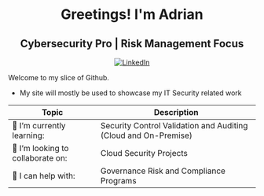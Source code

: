 <h1 align="center"> <width ="25px">Greetings! I'm Adrian </h1>
<h2 align="center"> Cybersecurity Pro | Risk Management Focus </h2>
<p align="center">
<a href="https://www.linkedin.com/in/adrian-miranda2/"><img alt="LinkedIn" src="https://img.shields.io/badge/LinkedIn-0077B5?style=for-the-badge&logo=linkedin&logoColor=white/"></a>  

Welcome to my slice of Github.
- My site will mostly be used to showcase my IT Security related work


| Topic | Description |
|--------|-------------|  
|👀 I’m currently learning:| Security Control Validation and Auditing (Cloud and On-Premise) |
|🌱 I’m looking to collaborate on:| Cloud Security Projects|
| 💞️ I can help with: | Governance Risk and Compliance Programs |

 

<!---
AdrianMiranda01/AdrianMiranda01 is a ✨ special ✨ repository because its `README.md` (this file) appears on your GitHub profile.
You can click the Preview link to take a look at your changes.
--->
